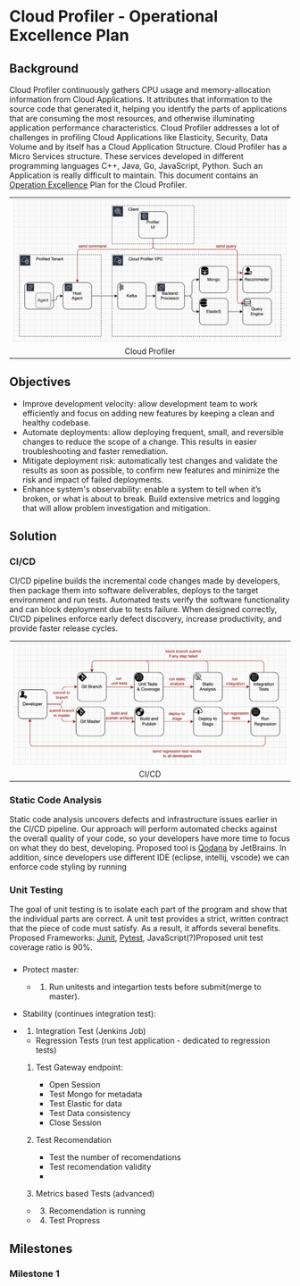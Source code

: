 # Cloud Profiler - Operational Excellence Plan

## Background
Cloud Profiler continuously gathers CPU usage and memory-allocation information from Cloud Applications. It attributes that information to the source code that generated it, helping you identify the parts of applications that are consuming the most resources, and otherwise illuminating application performance characteristics. Cloud Profiler addresses a lot of challenges in profiling Cloud Applications like Elasticity, Security, Data Volume and by itself has a Cloud Application Structure. Cloud Profiler has a Micro Services structure. These services developed in different programming languages C++, Java, Go, JavaScript, Python. Such an Application is really difficult to maintain. This document contains an [Operation Excellence](https://wa.aws.amazon.com/wellarchitected/2020-07-02T19-33-23/wat.pillar.operationalExcellence.en.html) Plan for the Cloud Profiler.

<table width="256px">
  <tr>
    <td><img src="../images/cloud-profiler-arch.png"/></td>
  </tr>
  <tr><td align="center">Cloud Profiler</td></tr>
</table>  


## Objectives
- Improve development velocity: allow development team to work efficiently and focus on adding new features by keeping a clean and healthy codebase. 
- Automate deployments: allow deploying frequent, small, and reversible changes to reduce the scope of a change. This results in easier troubleshooting and faster remediation.
- Mitigate deployment risk: automatically test changes and validate the results as soon as possible, to confirm new features and minimize the risk and impact of failed deployments.
- Enhance system's observability: enable a system to tell when it’s broken, or what is about to break. Build extensive metrics and logging that will allow problem investigation and mitigation.

## Solution

### CI/CD
CI/CD pipeline builds the incremental code changes made by developers, then package them into software deliverables, deploys to the target environment and run tests. Automated tests verify the software functionality and can block deployment due to tests failure. When designed correctly, CI/CD pipelines enforce early defect discovery, increase productivity, and provide faster release cycles. 

<table width="256px">
  <tr>
    <td><img src="../images/ci_cd.png"/></td>
  </tr>
  <tr><td align="center">CI/CD</td></tr>
</table>  


### Static Code Analysis
Static code analysis uncovers defects and infrastructure issues earlier in the CI/CD pipeline. Our approach will perform automated checks against the overall quality of your code, so your developers have more time to focus on what they do best, developing. Proposed tool is [Qodana](https://www.jetbrains.com/qodana/jvm/) by JetBrains. In addition, since developers use different IDE (eclipse, intellij, vscode) we can enforce code styling by running  



### Unit Testing
The goal of unit testing is to isolate each part of the program and show that the individual parts are correct. A unit test provides a strict, written contract that the piece of code must satisfy. As a result, it affords several benefits.
Proposed Frameworks: [Junit](https://junit.org/junit5/), [Pytest](https://docs.pytest.org/en/7.1.x/), JavaScript(?)Proposed unit test coverage ratio is 90%.

### 



- Protect master:
    - 1. Run unitests and integartion tests before submit(merge to master).

- Stability (continues integration test):
- 1. Integration Test (Jenkins Job)
    - Regression Tests (run test application - dedicated to regression tests)
    
    1. Test Gateway endpoint:
        - Open Session
        - Test Mongo for metadata
        - Test Elastic for data
        - Test Data consistency
        - Close Session
    
    2. Test Recomendation
        - Test the number of recomendations
        - Test recomendation validity   
        - 

    2. Metrics based Tests (advanced) 
 
    - 3. Recomendation is running
    - 4. Test Propress

## Milestones

### Milestone 1
